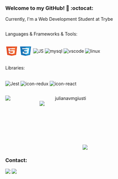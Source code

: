 ### Welcome to my GitHub! 👋 :octocat:
Currently, I'm a Web Development Student at Trybe 
<br>
##
Languages & Frameworks & Tools:
<div style="display: inline_block"><br>
<img align="center" alt="HTML" height="30" width="40" src="https://raw.githubusercontent.com/devicons/devicon/master/icons/html5/html5-original.svg">
<img align="center" alt="CSS" height="30" width="40" src="https://raw.githubusercontent.com/devicons/devicon/master/icons/css3/css3-original.svg">
<img align="center" alt="JS" height="30" width="40" src="https://cdn.jsdelivr.net/gh/devicons/devicon/icons/javascript/javascript-original.svg" />
<img align="center" alt="mysql" height="30" width="40" src="https://cdn.jsdelivr.net/gh/devicons/devicon/icons/mysql/mysql-original-wordmark.svg" />
<img align="center" alt="vscode" height="30" width="40" src="https://cdn.jsdelivr.net/gh/devicons/devicon/icons/vscode/vscode-original-wordmark.svg" />
<img align="center" alt="linux" height="30" width="40" src="https://cdn.jsdelivr.net/gh/devicons/devicon/icons/linux/linux-original.svg" />


          
<br>
          
##
          
Libraries:
<div style="display: inline_block"><br>
<img align="center" alt="Jest" height="30" width="40"src="https://cdn.jsdelivr.net/gh/devicons/devicon/icons/jest/jest-plain.svg" />
<img align="center" alt="icon-redux" height="40" width="40" src="https://cdn.jsdelivr.net/gh/devicons/devicon/icons/redux/redux-original.svg" />      
<img align="center" alt="icon-react" height="40" width="40" src="https://cdn.jsdelivr.net/gh/devicons/devicon/icons/react/react-original-wordmark.svg" />

##

<p align=center>
  <div align=center>
    <a href="https://github.com/julianavmgiusti" title="julianavmgiusti profile">
      <img align="left" width=396 src="https://github-readme-streak-stats.herokuapp.com/?user=julianavmgiusti&theme=gruvbox&border=61dafb&hide_border=true" alt="julianavmgiusti" />
    </a>
    <a href="https://github.com/julianavmgiusti" title="julianavmgiusti profile">
      <img align="right" width=396 src="https://github-readme-stats.vercel.app/api?username=julianavmgiusti&show_icons=true&theme=gruvbox&border_color=61dafb&hide_border=true" />
    </a>
  </div>
  <br><br><br><br><br><br><br><br><br>
  <div align=center>
    <a href="https://github.com/julianavmgiusti" title="julianavmgiusti profile">
      <img width=325 align="center" src="https://github-readme-stats.vercel.app/api/top-langs/?username=julianavmgiusti&hide=c%23&langs_count=10,powershell,Mathematica,Ruby,Objective-C,Objective-C%2b%2b,Cuda&title_color=fabd2f&text_color=ffffff&icon_color=fabd2f&bg_color=282828&langs_count=8&layout=compact&border_color=fabd2f&hide_border=true" />
    </a>
  </div>
</p>



### Contact:
<a href = "mailto:juliana.vmelo@gmail.com"><img src="https://img.shields.io/badge/Gmail-D14836?style=for-the-badge&logo=gmail&logoColor=white" target="_blank"></a>
 <a href="https://www.linkedin.com/in/julianavmgiusti" target="_blank"><img src="https://img.shields.io/badge/-LinkedIn-%230077B5?style=for-the-badge&logo=linkedin&logoColor=white" target="_blank"></a>
</div>
